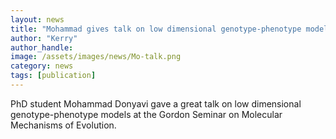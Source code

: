 ```yaml
---
layout: news
title: "Mohammad gives talk on low dimensional genotype-phenotype models"
author: "Kerry"
author_handle: 
image: /assets/images/news/Mo-talk.png
category: news
tags: [publication]
---
```

PhD student Mohammad Donyavi gave a great talk on low dimensional genotype-phenotype models at the Gordon Seminar on Molecular Mechanisms of Evolution. 